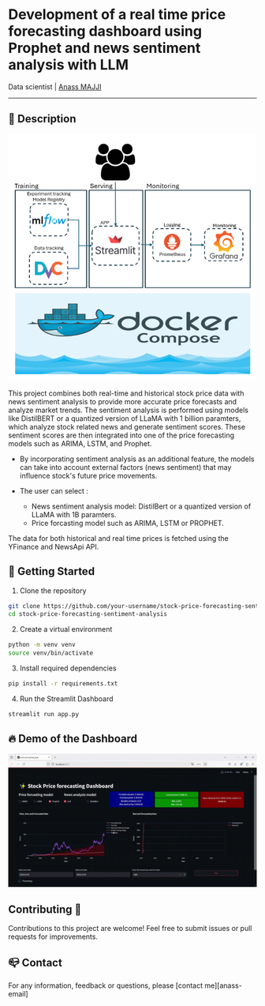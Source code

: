 # Development of a real time price forecasting dashboard using Prophet and news sentiment analysis with LLM
Data scientist | [Anass MAJJI](https://www.linkedin.com/in/anass-majji-729773157/)
***

## :monocle_face: Description
<p align="center">
  <img src="static/steps.png" alt="steps" width="700" height="500"/>
</p>
This project combines both real-time and historical stock price data with news sentiment analysis to provide more accurate price forecasts and analyze market trends. The sentiment analysis is performed using models like DistilBERT or a quantized version of LLaMA with 1 billion paramters, which analyze stock related news and generate sentiment scores. These sentiment scores are then integrated into one of the price forecasting models such as ARIMA, LSTM, and Prophet.

- By incorporating sentiment analysis as an additional feature, the models can take into account external factors (news sentiment) that may influence stock's future price movements. 

- The user can select : 
    - News sentiment analysis model: DistilBert or a quantized version of LLaMA with 1B paramters.
    - Price forcasting model such as ARIMA, LSTM or PROPHET.

The data for both historical and real time prices is fetched using the YFinance and NewsApi API.

## 🚀 Getting Started 
1. Clone the repository
```bash
git clone https://github.com/your-username/stock-price-forecasting-sentiment-analysis.git
cd stock-price-forecasting-sentiment-analysis
```

2. Create a virtual environment 
```bash
python -m venv venv
source venv/bin/activate 
```

3. Install required dependencies
```bash
pip install -r requirements.txt
```

4. Run the Streamlit Dashboard
```bash
streamlit run app.py
```

## :fire: Demo of the Dashboard

![](static/dashboard-demo.gif)

## Contributing 🤝

Contributions to this project are welcome! Feel free to submit issues or pull requests for improvements.

## :mailbox_closed: Contact
For any information, feedback or questions, please [contact me][anass-email]
